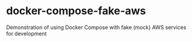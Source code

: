 # docker-compose-fake-aws
Demonstration of using Docker Compose with fake (mock) AWS services for development
